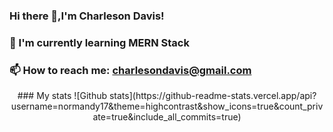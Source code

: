 ### Hi there 👋,I'm Charleson Davis!
### 🌱 I'm currently learning MERN Stack
### 📫 How to reach me: charlesondavis@gmail.com
<div align='center'>
  ### My stats
![Github stats](https://github-readme-stats.vercel.app/api?username=normandy17&theme=highcontrast&show_icons=true&count_private=true&include_all_commits=true)
 </div>
<!--
**normandy17/normandy17** is a ✨ _special_ ✨ repository because its `README.md` (this file) appears on your GitHub profile.
Here are some ideas to get you started:
- 🔭 I'm currently working on creating a clone of Amazon Prime Video
- 🌱 I'm currently learning MERN Stack
- 👯 I'm looking to collaborate on ...
- 🤔 I'm looking for help with Machine Learning
- 💬 Ask me about anything
- 📫 How to reach me: charlesondavis@gmail.com
- 😄 Pronouns: We, Us and Ours
- ⚡ Fun fact: I think i'm funny but im not
-->
